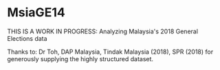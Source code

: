 # MsiaGE14
THIS IS A WORK IN PROGRESS: Analyzing Malaysia's 2018 General Elections data

Thanks to: Dr Toh, DAP Malaysia, Tindak Malaysia (2018), SPR (2018) for generously supplying the highly structured dataset.
